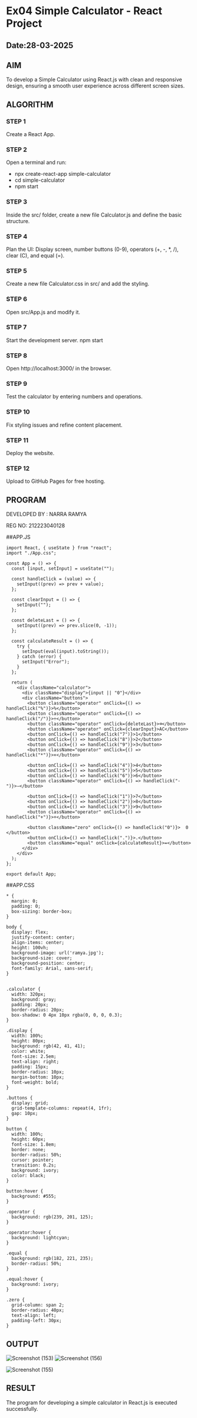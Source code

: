 # Ex04 Simple Calculator - React Project
## Date:28-03-2025

## AIM
To  develop a Simple Calculator using React.js with clean and responsive design, ensuring a smooth user experience across different screen sizes.

## ALGORITHM
### STEP 1
Create a React App.

### STEP 2
Open a terminal and run:
  <ul><li>npx create-react-app simple-calculator</li>
  <li>cd simple-calculator</li>
  <li>npm start</li></ul>

### STEP 3
Inside the src/ folder, create a new file Calculator.js and define the basic structure.

### STEP 4
Plan the UI: Display screen, number buttons (0-9), operators (+, -, *, /), clear (C), and equal (=).

### STEP 5
Create a new file Calculator.css in src/ and add the styling.

### STEP 6
Open src/App.js and modify it.

### STEP 7
Start the development server.
  npm start

### STEP 8
Open http://localhost:3000/ in the browser.

### STEP 9
Test the calculator by entering numbers and operations.

### STEP 10
Fix styling issues and refine content placement.

### STEP 11
Deploy the website.

### STEP 12
Upload to GitHub Pages for free hosting.

## PROGRAM

DEVELOPED BY : NARRA RAMYA

REG NO: 212223040128

##APP.JS
```
import React, { useState } from "react";
import "./App.css";

const App = () => {
  const [input, setInput] = useState("");

  const handleClick = (value) => {
    setInput((prev) => prev + value);
  };

  const clearInput = () => {
    setInput("");
  };

  const deleteLast = () => {
    setInput((prev) => prev.slice(0, -1));
  };

  const calculateResult = () => {
    try {
      setInput(eval(input).toString());
    } catch (error) {
      setInput("Error");
    }
  };

  return (
    <div className="calculator">
      <div className="display">{input || "0"}</div>
      <div className="buttons">
        <button className="operator" onClick={() => handleClick("%")}>%</button>
        <button className="operator" onClick={() => handleClick("/")}>÷</button>
        <button className="operator" onClick={deleteLast}>⌫</button>
        <button className="operator" onClick={clearInput}>AC</button>
        <button onClick={() => handleClick("7")}>1</button>
        <button onClick={() => handleClick("8")}>2</button>
        <button onClick={() => handleClick("9")}>3</button>
        <button className="operator" onClick={() => handleClick("*")}>×</button>

        <button onClick={() => handleClick("4")}>4</button>
        <button onClick={() => handleClick("5")}>5</button>
        <button onClick={() => handleClick("6")}>6</button>
        <button className="operator" onClick={() => handleClick("-")}>−</button>

        <button onClick={() => handleClick("1")}>7</button>
        <button onClick={() => handleClick("2")}>8</button>
        <button onClick={() => handleClick("3")}>9</button>
        <button className="operator" onClick={() => handleClick("+")}>+</button>

        <button className="zero" onClick={() => handleClick("0")}>  0  </button>
        <button onClick={() => handleClick(".")}>.</button>
        <button className="equal" onClick={calculateResult}>=</button>
      </div>
    </div>
  );
};

export default App;
```

##APP.CSS
```
* {
  margin: 0;
  padding: 0;
  box-sizing: border-box;
}

body {
  display: flex;
  justify-content: center;
  align-items: center;
  height: 100vh;
  background-image: url('ramya.jpg'); 
  background-size: cover; 
  background-position: center; 
  font-family: Arial, sans-serif;
}


.calculator {
  width: 320px;
  background: gray;
  padding: 20px;
  border-radius: 20px;
  box-shadow: 0 4px 10px rgba(0, 0, 0, 0.3);
}

.display {
  width: 100%;
  height: 80px;
  background: rgb(42, 41, 41);
  color: white;
  font-size: 2.5em;
  text-align: right;
  padding: 15px;
  border-radius: 10px;
  margin-bottom: 10px;
  font-weight: bold;
}

.buttons {
  display: grid;
  grid-template-columns: repeat(4, 1fr);
  gap: 10px;
}

button {
  width: 100%;
  height: 60px;
  font-size: 1.8em;
  border: none;
  border-radius: 50%;
  cursor: pointer;
  transition: 0.2s;
  background: ivory;
  color: black;
}

button:hover {
  background: #555;
}

.operator {
  background: rgb(239, 201, 125);
}

.operator:hover {
  background: lightcyan;
}

.equal {
  background: rgb(182, 221, 235);
  border-radius: 50%;
}

.equal:hover {
  background: ivory;
}

.zero {
  grid-column: span 2;
  border-radius: 40px;
  text-align: left;
  padding-left: 30px;
}
```


## OUTPUT
![Screenshot (153)](https://github.com/user-attachments/assets/24c41e1d-fb8f-4809-b5fd-60be99acdc00)
![Screenshot (156)](https://github.com/user-attachments/assets/bcd33700-880b-41b8-960d-5393ff29e19a)

![Screenshot (155)](https://github.com/user-attachments/assets/374513b0-0350-4bcb-b2d6-09a75cf8b45b)



## RESULT
The program for developing a simple calculator in React.js is executed successfully.
